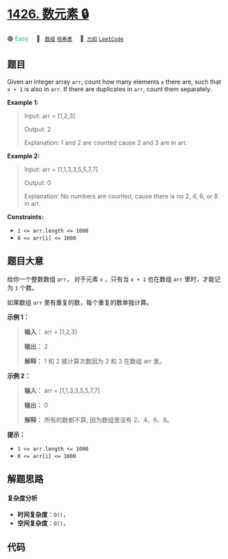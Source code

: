 # [1426. 数元素 🔒](https://2xiao.github.io/leetcode-js/problem/1426.html)

🟢 <font color=#15bd66>Easy</font>&emsp; 🔖&ensp; [`数组`](/tag/array.md) [`哈希表`](/tag/hash-table.md)&emsp; 🔗&ensp;[`力扣`](https://leetcode.cn/problems/counting-elements) [`LeetCode`](https://leetcode.com/problems/counting-elements)

## 题目

Given an integer array `arr`, count how many elements `x` there are, such that
`x + 1` is also in `arr`. If there are duplicates in `arr`, count them
separately.



**Example 1:**

> Input: arr = [1,2,3]
> 
> Output: 2
> 
> Explanation: 1 and 2 are counted cause 2 and 3 are in arr.

**Example 2:**

> Input: arr = [1,1,3,3,5,5,7,7]
> 
> Output: 0
> 
> Explanation: No numbers are counted, cause there is no 2, 4, 6, or 8 in arr.

**Constraints:**

  * `1 <= arr.length <= 1000`
  * `0 <= arr[i] <= 1000`


## 题目大意

给你一个整数数组 `arr`， 对于元素 `x` ，只有当 `x + 1` 也在数组 `arr` 里时，才能记为 `1` 个数。

如果数组 `arr` 里有重复的数，每个重复的数单独计算。



**示例 1：**

> 
> 
> 
> 
> 
> **输入：** arr = [1,2,3]
> 
> **输出：** 2
> 
> **解释：** 1 和 2 被计算次数因为 2 和 3 在数组 arr 里。

**示例 2：**

> 
> 
> 
> 
> 
> **输入：** arr = [1,1,3,3,5,5,7,7]
> 
> **输出：** 0
> 
> **解释：** 所有的数都不算, 因为数组里没有 2、4、6、8。
> 
> 



**提示：**

  * `1 <= arr.length <= 1000`
  * `0 <= arr[i] <= 1000`


## 解题思路

#### 复杂度分析

- **时间复杂度**：`O()`，
- **空间复杂度**：`O()`，

## 代码

```javascript

```